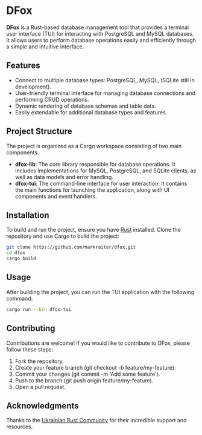 # DFox

**DFox** is a Rust-based database management tool that provides a terminal user interface (TUI) for interacting with PostgreSQL and MySQL databases.
It allows users to perform database operations easily and efficiently through a simple and intuitive interface.

## Features

- Connect to multiple database types: PostgreSQL, MySQL, (SQLite still in development).
- User-friendly terminal interface for managing database connections and performing CRUD operations.
- Dynamic rendering of database schemas and table data.
- Easily extendable for additional database types and features.

## Project Structure

The project is organized as a Cargo workspace consisting of two main components:

- **dfox-lib**: The core library responsible for database operations. It includes implementations for MySQL, PostgreSQL, and SQLite clients, as well as data models and error handling.
- **dfox-tui**: The command-line interface for user interaction. It contains the main functions for launching the application, along with UI components and event handlers.


## Installation

To build and run the project, ensure you have [Rust](https://www.rust-lang.org/) installed. Clone the repository and use Cargo to build the project:

```bash
git clone https://github.com/markraiter/dfox.git
cd dfox
cargo build
```

## Usage

After building the project, you can run the TUI application with the following command:

```bash
cargo run --bin dfox-tui
```

## Contributing

Contributions are welcome! If you would like to contribute to DFox, please follow these steps:

1. Fork the repository.
2. Create your feature branch (git checkout -b feature/my-feature).
3. Commit your changes (git commit -m 'Add some feature').
4. Push to the branch (git push origin feature/my-feature).
5. Open a pull request.

 ## Acknowledgments

Thanks to the [Ukrainian Rust Community](https://github.com/rust-lang-ua) for their incredible support and resources.
